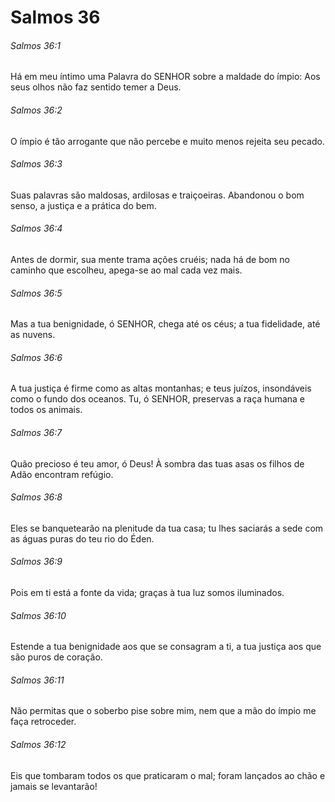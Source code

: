 # Salmos 36

###### Salmos 36:1

Há em meu íntimo uma Palavra do SENHOR sobre a maldade do ímpio: Aos seus olhos não faz sentido temer a Deus.

###### Salmos 36:2

O ímpio é tão arrogante que não percebe e muito menos rejeita seu pecado.

###### Salmos 36:3

Suas palavras são maldosas, ardilosas e traiçoeiras. Abandonou o bom senso, a justiça e a prática do bem.

###### Salmos 36:4

Antes de dormir, sua mente trama ações cruéis; nada há de bom no caminho que escolheu, apega-se ao mal cada vez mais.

###### Salmos 36:5

Mas a tua benignidade, ó SENHOR, chega até os céus; a tua fidelidade, até as nuvens.

###### Salmos 36:6

A tua justiça é firme como as altas montanhas; e teus juízos, insondáveis como o fundo dos oceanos. Tu, ó SENHOR, preservas a raça humana e todos os animais.

###### Salmos 36:7

Quão precioso é teu amor, ó Deus! À sombra das tuas asas os filhos de Adão encontram refúgio.

###### Salmos 36:8

Eles se banquetearão na plenitude da tua casa; tu lhes saciarás a sede com as águas puras do teu rio do Éden.

###### Salmos 36:9

Pois em ti está a fonte da vida; graças à tua luz somos iluminados.

###### Salmos 36:10

Estende a tua benignidade aos que se consagram a ti, a tua justiça aos que são puros de coração.

###### Salmos 36:11

Não permitas que o soberbo pise sobre mim, nem que a mão do ímpio me faça retroceder.

###### Salmos 36:12

Eis que tombaram todos os que praticaram o mal; foram lançados ao chão e jamais se levantarão!

